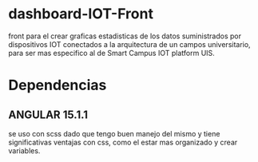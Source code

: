 # dashboard-IOT-Front
front para el crear graficas estadisticas de los datos suministrados por dispositivos IOT conectados a la arquitectura de un campos universitario, para ser mas especifico al de Smart Campus IOT platform UIS.

# Dependencias

## ANGULAR 15.1.1
se uso con scss dado que tengo buen manejo del mismo y tiene significativas ventajas con css, como el estar mas organizado y crear variables.
